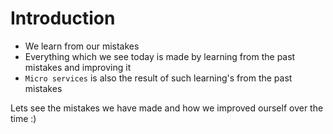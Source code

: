 # Introduction

* We learn from our mistakes
* Everything which we see today is made by learning from the past mistakes and improving it
* `Micro services` is also the result of such learning's from the past mistakes

Lets see the mistakes we have made and how we improved ourself over the time :)
